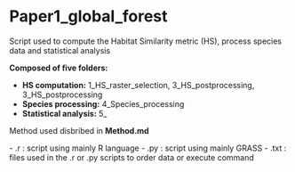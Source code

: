 # Paper1_global_forest
Script used to compute the Habitat Similarity metric (HS), process species data and statistical analysis

**Composed of five folders:**

- **HS computation:** 1_HS_raster_selection, 3_HS_postprocessing, 3_HS_postprocessing
- **Species processing:** 4_Species_processing
- **Statistical analysis:** 5_

Method used disbribed in **Method.md**

\- .r : script using mainly R language
\- .py : script using mainly GRASS
\- .txt : files used in the .r or .py scripts to order data or execute command
